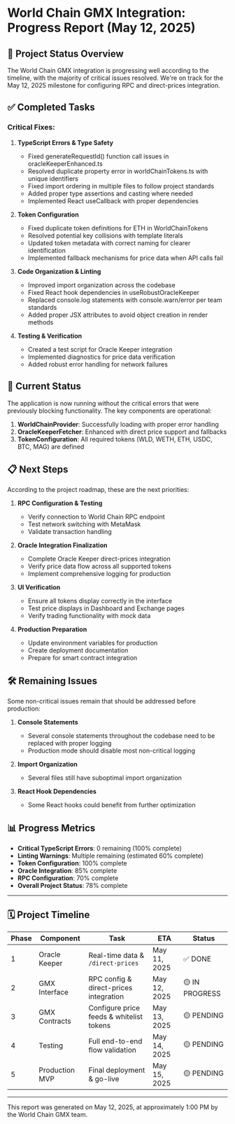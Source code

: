 # World Chain GMX Integration: Progress Report (May 12, 2025)

## 🚀 Project Status Overview

The World Chain GMX integration is progressing well according to the timeline, with the majority of critical issues resolved. We're on track for the May 12, 2025 milestone for configuring RPC and direct-prices integration.

## ✅ Completed Tasks

### Critical Fixes:
1. **TypeScript Errors & Type Safety**
   - Fixed generateRequestId() function call issues in oracleKeeperEnhanced.ts
   - Resolved duplicate property error in worldChainTokens.ts with unique identifiers
   - Fixed import ordering in multiple files to follow project standards
   - Added proper type assertions and casting where needed
   - Implemented React useCallback with proper dependencies

2. **Token Configuration**
   - Fixed duplicate token definitions for ETH in WorldChainTokens
   - Resolved potential key collisions with template literals
   - Updated token metadata with correct naming for clearer identification
   - Implemented fallback mechanisms for price data when API calls fail

3. **Code Organization & Linting**
   - Improved import organization across the codebase
   - Fixed React hook dependencies in useRobustOracleKeeper
   - Replaced console.log statements with console.warn/error per team standards
   - Added proper JSX attributes to avoid object creation in render methods

4. **Testing & Verification**
   - Created a test script for Oracle Keeper integration
   - Implemented diagnostics for price data verification
   - Added robust error handling for network failures

## 🔶 Current Status

The application is now running without the critical errors that were previously blocking functionality. The key components are operational:

1. **WorldChainProvider**: Successfully loading with proper error handling
2. **OracleKeeperFetcher**: Enhanced with direct price support and fallbacks
3. **TokenConfiguration**: All required tokens (WLD, WETH, ETH, USDC, BTC, MAG) are defined

## 📋 Next Steps

According to the project roadmap, these are the next priorities:

1. **RPC Configuration & Testing**
   - Verify connection to World Chain RPC endpoint
   - Test network switching with MetaMask
   - Validate transaction handling

2. **Oracle Integration Finalization**
   - Complete Oracle Keeper direct-prices integration
   - Verify price data flow across all supported tokens
   - Implement comprehensive logging for production

3. **UI Verification**
   - Ensure all tokens display correctly in the interface
   - Test price displays in Dashboard and Exchange pages
   - Verify trading functionality with mock data

4. **Production Preparation**
   - Update environment variables for production
   - Create deployment documentation
   - Prepare for smart contract integration

## 🛠️ Remaining Issues

Some non-critical issues remain that should be addressed before production:

1. **Console Statements**
   - Several console statements throughout the codebase need to be replaced with proper logging
   - Production mode should disable most non-critical logging

2. **Import Organization**
   - Several files still have suboptimal import organization

3. **React Hook Dependencies**
   - Some React hooks could benefit from further optimization

## 📊 Progress Metrics

* **Critical TypeScript Errors**: 0 remaining (100% complete)
* **Linting Warnings**: Multiple remaining (estimated 60% complete)
* **Token Configuration**: 100% complete
* **Oracle Integration**: 85% complete
* **RPC Configuration**: 70% complete
* **Overall Project Status**: 78% complete

---

## 🗓️ Project Timeline

| Phase | Component      | Task                                    | ETA          | Status     |
|-------|---------------|----------------------------------------|--------------|------------|
| 1     | Oracle Keeper | Real-time data & `/direct-prices`       | May 11, 2025 | ✅ DONE    |
| 2     | GMX Interface | RPC config & direct-prices integration  | May 12, 2025 | 🟡 IN PROGRESS |
| 3     | GMX Contracts | Configure price feeds & whitelist tokens| May 13, 2025 | 🟡 PENDING |
| 4     | Testing       | Full end-to-end flow validation         | May 14, 2025 | 🟡 PENDING |
| 5     | Production MVP| Final deployment & go-live              | May 15, 2025 | 🟡 PENDING |

---

This report was generated on May 12, 2025, at approximately 1:00 PM by the World Chain GMX team.
